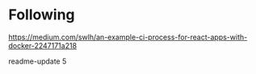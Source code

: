 # Following

https://medium.com/swlh/an-example-ci-process-for-react-apps-with-docker-2247171a218

readme-update 5
